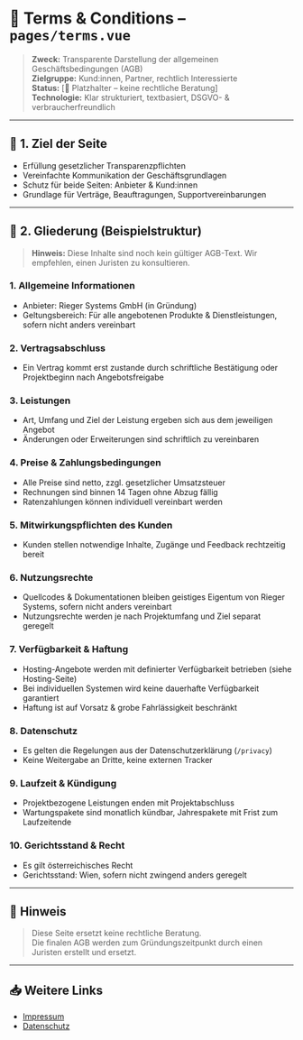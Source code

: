 # 📜 Terms & Conditions – `pages/terms.vue`

> **Zweck:** Transparente Darstellung der allgemeinen Geschäftsbedingungen (AGB)  
> **Zielgruppe:** Kund:innen, Partner, rechtlich Interessierte  
> **Status:** [📌 Platzhalter – keine rechtliche Beratung]  
> **Technologie:** Klar strukturiert, textbasiert, DSGVO- & verbraucherfreundlich

---

## 🔹 1. Ziel der Seite

- Erfüllung gesetzlicher Transparenzpflichten
- Vereinfachte Kommunikation der Geschäftsgrundlagen
- Schutz für beide Seiten: Anbieter & Kund:innen
- Grundlage für Verträge, Beauftragungen, Supportvereinbarungen

---

## 🔹 2. Gliederung (Beispielstruktur)

> **Hinweis:** Diese Inhalte sind noch kein gültiger AGB-Text. Wir empfehlen, einen Juristen zu konsultieren.

### 1. Allgemeine Informationen

- Anbieter: Rieger Systems GmbH (in Gründung)
- Geltungsbereich: Für alle angebotenen Produkte & Dienstleistungen, sofern nicht anders vereinbart

### 2. Vertragsabschluss

- Ein Vertrag kommt erst zustande durch schriftliche Bestätigung oder Projektbeginn nach Angebotsfreigabe

### 3. Leistungen

- Art, Umfang und Ziel der Leistung ergeben sich aus dem jeweiligen Angebot
- Änderungen oder Erweiterungen sind schriftlich zu vereinbaren

### 4. Preise & Zahlungsbedingungen

- Alle Preise sind netto, zzgl. gesetzlicher Umsatzsteuer
- Rechnungen sind binnen 14 Tagen ohne Abzug fällig
- Ratenzahlungen können individuell vereinbart werden

### 5. Mitwirkungspflichten des Kunden

- Kunden stellen notwendige Inhalte, Zugänge und Feedback rechtzeitig bereit

### 6. Nutzungsrechte

- Quellcodes & Dokumentationen bleiben geistiges Eigentum von Rieger Systems, sofern nicht anders vereinbart
- Nutzungsrechte werden je nach Projektumfang und Ziel separat geregelt

### 7. Verfügbarkeit & Haftung

- Hosting-Angebote werden mit definierter Verfügbarkeit betrieben (siehe Hosting-Seite)
- Bei individuellen Systemen wird keine dauerhafte Verfügbarkeit garantiert
- Haftung ist auf Vorsatz & grobe Fahrlässigkeit beschränkt

### 8. Datenschutz

- Es gelten die Regelungen aus der Datenschutzerklärung (`/privacy`)
- Keine Weitergabe an Dritte, keine externen Tracker

### 9. Laufzeit & Kündigung

- Projektbezogene Leistungen enden mit Projektabschluss
- Wartungspakete sind monatlich kündbar, Jahrespakete mit Frist zum Laufzeitende

### 10. Gerichtsstand & Recht

- Es gilt österreichisches Recht
- Gerichtsstand: Wien, sofern nicht zwingend anders geregelt

---

## 📌 Hinweis

> Diese Seite ersetzt keine rechtliche Beratung.  
> Die finalen AGB werden zum Gründungszeitpunkt durch einen Juristen erstellt und ersetzt.

---

## 📥 Weitere Links

- [Impressum](/imprint)
- [Datenschutz](/privacy)
